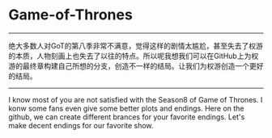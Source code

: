 # Game-of-Thrones
----------------------------
绝大多数人对GoT的第八季非常不满意，觉得这样的剧情太尴尬，甚至失去了权游的本质，人物刻画上也失去了以往的特点。所以呢我想我们可以在GitHub上为权游的最终章构建自己所想的分支，创造不一样的结局。让我们为权游创造一个更好的结局。

----------------------------
I know most of you are not satisfied with the Season8 of Game of Thrones. I konw some fans even give some better plots and endings. Here on the github, we can create different brances for your favorite endings. Let's make decent endings for our favorite show. 
